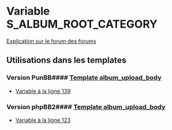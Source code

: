 # Variable S_ALBUM_ROOT_CATEGORY
[Explication sur le forum des forums](http://forum.forumactif.com/t294113-listing-des-variables#S_ALBUM_ROOT_CATEGORY)
## Utilisations dans les templates
### Version PunBB#### [Template album_upload_body](punbb/album_upload_body.md)
* [Variable à la ligne 139](../punbb/album_upload_body.tpl#L139)
### Version phpBB2#### [Template album_upload_body](subsilver/album_upload_body.md)
* [Variable à la ligne 123](../subsilver/album_upload_body.tpl#L123)
